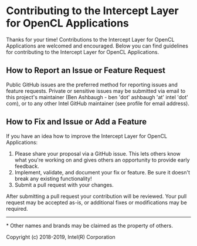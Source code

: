# Contributing to the Intercept Layer for OpenCL Applications

Thanks for your time! Contributions to the Intercept Layer for OpenCL
Applications are welcomed and encouraged.  Below you can find guidelines
for contributing to the Intercept Layer for OpenCL Applications.

## How to Report an Issue or Feature Request

Public GitHub issues are the preferred method for reporting issues and feature
requests.  Private or sensitive issues may be submitted via email to
this project's maintainer (Ben Ashbaugh - ben 'dot' ashbaugh 'at' intel 'dot'
com), or to any other Intel GitHub maintainer (see profile for email address).

## How to Fix and Issue or Add a Feature

If you have an idea how to improve the Intercept Layer for OpenCL Applications:

1. Please share your proposal via a GitHub issue.  This lets others know what
   you're working on and gives others an opportunity to provide early feedback.
1. Implement, validate, and document your fix or feature.  Be sure it doesn't
   break any existing functionality!
1. Submit a pull request with your changes.

After submitting a pull request your contribution will be reviewed.  Your pull
request may be accepted as-is, or additional fixes or modifications may be
required.

---

\* Other names and brands may be claimed as the property of others.

Copyright (c) 2018-2019, Intel(R) Corporation
